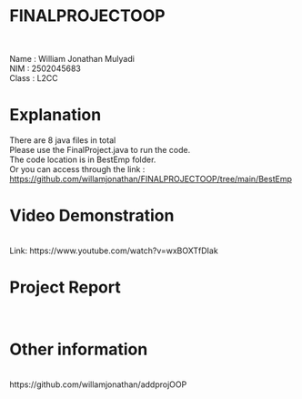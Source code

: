 <h1> FINALPROJECTOOP</h1><br>

Name : William Jonathan Mulyadi<br>
NIM : 2502045683<br>
Class : L2CC<br>

<h1>Explanation<br></h1>

There are 8 java files in total<br>
Please use the FinalProject.java to run the code.<br>
The code location is in BestEmp folder.<br>
Or you can access through the link : https://github.com/willamjonathan/FINALPROJECTOOP/tree/main/BestEmp<br>

<h1>Video Demonstration</h1><br>
Link: https://www.youtube.com/watch?v=wxBOXTfDIak

<h1>Project Report</h1><br>

<h1>Other information</h1><br>
https://github.com/willamjonathan/addprojOOP
